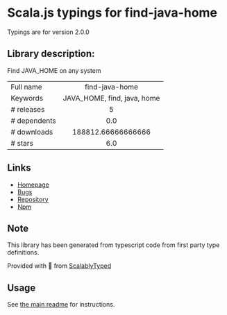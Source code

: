
# Scala.js typings for find-java-home

Typings are for version 2.0.0

## Library description:
Find JAVA_HOME on any system

|                    |                 |
| ------------------ | :-------------: |
| Full name          | find-java-home |
| Keywords           | JAVA_HOME, find, java, home |
| # releases         | 5 |
| # dependents       | 0.0 |
| # downloads        | 188812.66666666666 |
| # stars            | 6.0 |

## Links
- [Homepage](https://github.com/jsdevel/node-find-java-home)
- [Bugs](https://github.com/jsdevel/node-find-java-home/issues)
- [Repository](https://github.com/jsdevel/node-find-java-home)
- [Npm](https://www.npmjs.com/package/find-java-home)
    


## Note
This library has been generated from typescript code from first party type definitions.

Provided with :purple_heart: from [ScalablyTyped](https://github.com/oyvindberg/ScalablyTyped)

## Usage
See [the main readme](../../readme.md) for instructions.


